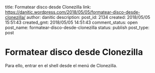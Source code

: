 title: Formatear disco desde Clonezilla
link: https://danitic.wordpress.com/2018/05/05/formatear-disco-desde-clonezilla/
author: danitic
description: 
post_id: 2134
created: 2018/05/05 15:51:43
created_gmt: 2018/05/05 14:51:43
comment_status: open
post_name: formatear-disco-desde-clonezilla
status: publish
post_type: post

# Formatear disco desde Clonezilla

Para ello, entrar en el shell desde el menú de Clonezilla.